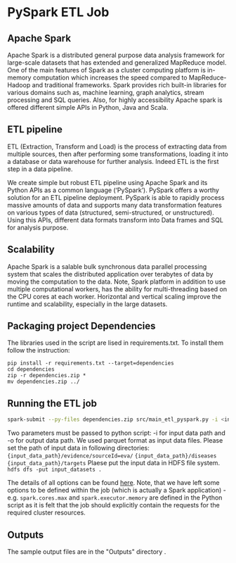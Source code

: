 # PySpark ETL Job

## Apache Spark
Apache Spark is a distributed general purpose data analysis framework for large-scale datasets that has extended and generalized MapReduce model.
One of the main features of Spark as a cluster computing platform is in-memory computation which increases the speed compared to MapReduce-Hadoop and traditional frameworks. 
Spark provides rich built-in libraries for various domains such as, machine learning, graph analytics, stream processing and SQL queries. Also, for highly accessibility Apache spark is offered  different simple APIs in Python, Java and Scala. 

## ETL pipeline
ETL (Extraction, Transform and Load) is the process of extracting data from multiple sources, then after performing some transformations, loading it into a database or data warehouse for further analysis. Indeed ETL is the first step in a data pipeline.

We create simple but robust ETL pipeline using Apache Spark and its Python APIs  as a common language (‘PySpark’).
PySpark offers a worthy solution for an ETL pipeline deployment. PySpark is able to rapidly process massive amounts of data and supports many data transformation features on various types of data (structured, semi-structured, or unstructured). Using this APIs, different data formats transform into Data frames and SQL for analysis purpose.

## Scalability
Apache Spark is a salable bulk synchronous data parallel processing system that scales the distributed application over terabytes of data by moving the computation to the data. Note, Spark platform in addition to use multiple computational workers, has the ability for multi-threading based on the CPU cores at each worker. Horizontal and vertical scaling improve the runtime and scalability, especially in the large datasets.

## Packaging project Dependencies
The libraries used in the script are lised in requirements.txt. To install them follow the instruction:
```
pip install -r requirements.txt --target=dependencies
cd dependencies
zip -r dependencies.zip *
mv dependencies.zip ../ 
```

## Running the ETL job
```bash
spark-submit --py-files dependencies.zip src/main_etl_pyspark.py -i <input_data_path> -o <output_data_path>
```
Two parameters must be passed to python script: -i for input data path and -o for output data path.
We used parquet format as input data files. Please set the path of input data in following directories:  
```{input_data_path}/evidence/sourceId=eva/```
```{input_data_path}/diseases```
```{input_data_path}/targets```
Plaese put the input data in HDFS file system.
```hdfs dfs -put input_datasets .```

The details of all options can be found [here](http://spark.apache.org/docs/latest/submitting-applications.html). Note, that we have left some options to be defined within the job (which is actually a Spark application) - e.g. `spark.cores.max` and `spark.executor.memory` are defined in the Python script as it is felt that the job should explicitly contain the requests for the required cluster resources.

## Outputs
The sample output files are in the "Outputs" directory .
